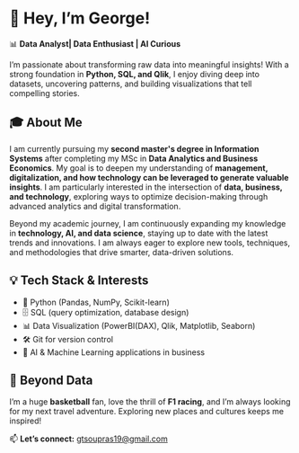 # 👋 Hey, I’m George!  

📊 **Data Analyst| Data Enthusiast | AI Curious**  

I’m passionate about transforming raw data into meaningful insights! With a strong foundation in **Python, SQL, and Qlik**, I enjoy diving deep into datasets, uncovering patterns, and building visualizations that tell compelling stories.  

## 🎓 About Me  
I am currently pursuing my **second master's degree in Information Systems** after completing my MSc in **Data Analytics and Business Economics**. My goal is to deepen my understanding of **management, digitalization, and how technology can be leveraged to generate valuable insights**. I am particularly interested in the intersection of **data, business, and technology**, exploring ways to optimize decision-making through advanced analytics and digital transformation.  

Beyond my academic journey, I am continuously expanding my knowledge in **technology, AI, and data science**, staying up to date with the latest trends and innovations. I am always eager to explore new tools, techniques, and methodologies that drive smarter, data-driven solutions.  

## 💡 Tech Stack & Interests  
- 🐍 Python (Pandas, NumPy, Scikit-learn)  
- 🗄 SQL (query optimization, database design)  
- 📊 Data Visualization (PowerBI(DAX), Qlik, Matplotlib, Seaborn)  
- 🛠 Git for version control  
- 🤖 AI & Machine Learning applications in business  

## 🏀 Beyond Data  
I’m a huge **basketball** fan, love the thrill of **F1 racing**, and I’m always looking for my next travel adventure. Exploring new places and cultures keeps me inspired!  

📫 **Let’s connect:** gtsoupras19@gmail.com
